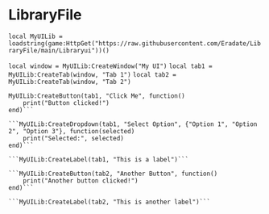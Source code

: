 # LibraryFile

```local MyUILib = loadstring(game:HttpGet("https://raw.githubusercontent.com/Eradate/LibraryFile/main/Libraryui"))()```

```local window = MyUILib:CreateWindow("My UI")```
```local tab1 = MyUILib:CreateTab(window, "Tab 1")```
```local tab2 = MyUILib:CreateTab(window, "Tab 2")```
```
MyUILib:CreateButton(tab1, "Click Me", function()
    print("Button clicked!")
end)```

```MyUILib:CreateDropdown(tab1, "Select Option", {"Option 1", "Option 2", "Option 3"}, function(selected)
    print("Selected:", selected)
end)```

```MyUILib:CreateLabel(tab1, "This is a label")```

```MyUILib:CreateButton(tab2, "Another Button", function()
    print("Another button clicked!")
end)```

```MyUILib:CreateLabel(tab2, "This is another label")```
